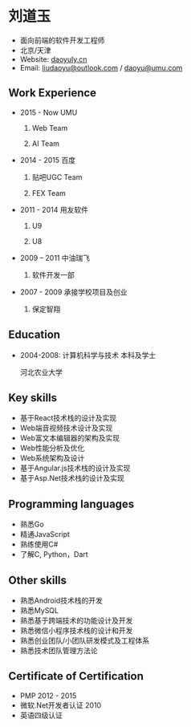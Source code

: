 刘道玉
==========
- 面向前端的软件开发工程师
- 北京/天津
- Website: [daoyuly.cn](http://daoyuly.cn)
- Email: liudaoyu@outlook.com / daoyu@umu.com

Work Experience
-----------

- 2015 - Now UMU

    1. Web Team

    2. AI Team

- 2014 - 2015 百度

    1. 贴吧UGC Team

    2. FEX Team

- 2011 - 2014 用友软件

    1. U9

    2. U8

- 2009 – 2011 中油瑞飞
    
    1. 软件开发一部

- 2007 - 2009 承接学校项目及创业

    1. 保定智翔
	
Education
----------
- 2004-2008: 计算机科学与技术 本科及学士

    河北农业大学

Key skills
--------
- 基于React技术栈的设计及实现
- Web端音视频技术设计及实现
- Web富文本编辑器的架构及实现
- Web性能分析及优化
- Web系统架构及设计
- 基于Angular.js技术栈的设计及实现
- 基于Asp.Net技术栈的设计及实现

Programming languages
---------------------
- 熟悉Go
- 精通JavaScript
- 熟练使用C#
- 了解C, Python，Dart

Other skills
-----------
- 熟悉Android技术栈的开发
- 熟悉MySQL
- 熟悉基于跨端技术的功能设计及开发
- 熟悉微信小程序技术栈的设计和开发
- 熟悉创业团队/小团队研发模式及工程体系
- 熟悉技术团队管理方法论


Certificate of Certification 
-----------
- PMP 2012 - 2015
- 微软.Net开发者认证 2010
- 英语四级认证